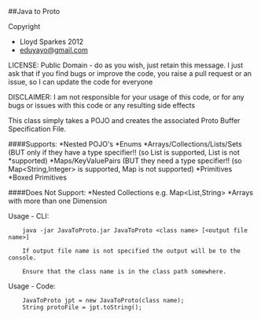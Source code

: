 ##Java to Proto

Copyright 
* Lloyd Sparkes 2012
* eduyayo@gmail.com

LICENSE: Public Domain - do as you wish, just retain this message. I just ask that if you find bugs or improve the code, you raise a pull request or an issue, so I can update the code for everyone
				
DISCLAIMER: I am not responsible for your usage of this code, or for any bugs or issues with this code or any resulting side effects

This class simply takes a POJO and creates the associated Proto Buffer Specification File.
  
####Supports:
 		*Nested POJO's
		*Enums
		*Arrays/Collections/Lists/Sets (BUT only if they have a type specifier!! (so List<Byte> is supported, List is not *supported)
		*Maps/KeyValuePairs (BUT they need a type specifier!! (so Map<String,Integer> is supported, Map is not supported)
		*Primitives
		*Boxed Primitives 

####Does Not Support:
		*Nested Collections e.g. Map<List<String>,String>
		*Arrays with more than one Dimension

Usage - CLI:

		java -jar JavaToProto.jar JavaToProto <class name> [<output file name>]
 
 		If output file name is not specified the output will be to the console.
 
 		Ensure that the class name is in the class path somewhere.
 
Usage - Code:
 		
		JavaToProto jpt = new JavaToProto(class name);
		String protoFile = jpt.toString();	


